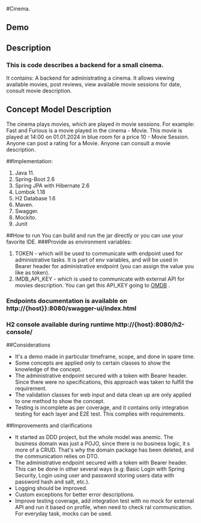 #Cinema.
## Demo
## Description
### This is code describes a backend for a small cinema. 
It contains:
A backend for administrating a cinema.
It allows viewing available movies, post reviews, view available movie sessions for date,
consult movie description. 

## Concept Model Description
The cinema plays movies, which are played in movie sessions.
For example: Fast and Furious is a movie played in the cinema - Movie.
This movie is played at 14:00 on 01.01.2024 in blue room for a price 10 - Movie Session.
Anyone can post a rating for a Movie.
Anyone can consult a movie description.

##Implementation:
1. Java 11.
2. Spring-Boot 2.6
3. Spring JPA with Hibernate 2.6
4. Lombok 1.18
5. H2 Database 1.6
6. Maven.
7. Swagger.
8. Mockito.
9. Junit

##How to run
You can build and run the jar directly or you can use your favorite IDE.
###Provide as environment variables:
1. TOKEN - which will be used to communicate with endpoint used for administrative tasks. It is part of env variables, and will be used in Bearer header for administrative endpoint (you can assign the value you like as token). 
2. IMDB_API_KEY - which is used to communicate with external API for movies description. You can get this API_KEY going to  [OMDB](http://www.omdbapi.com/) .


### Endpoints documentation is available on http://{host}}:8080/swagger-ui/index.html
### H2 console available during runtime http://{host}:8080/h2-console/

##Considerations
- It's a demo made in particular timeframe, scope, and done in spare time. 
- Some concepts are applied only to certain classes to show the knowledge of the concept. 
- The administrative endpoint secured with a token with Bearer header. Since there were no specifications, this approach was taken to fulfill the requirement.
- The validation classes for web input and data clean up are only applied to one method to show the concept.
- Testing is incomplete as per coverage, and it contains only integration testing for each layer and E2E test. This complies with requirements.

##Improvements and clarifications
- It started as DDD project, but the whole model was anemic. The business domain was just a POJO, since there is no business logic, it s more of a CRUD.
That's why the domain package has been deleted, and the communication relies on DTO. 
- The administrative endpoint secured with a token with Bearer header.
This can be done in other several ways (e.g: Basic Login with Spring Security, 
  Login using user and password storing users data with password hash and salt, etc.).
- Logging should be improved.
- Custom exceptions for better error descriptions.
- Improve testing coverage, add integration test with no mock for external API and run it based on profile, when need to check ral communication. For everyday task, mocks can be used.


  


